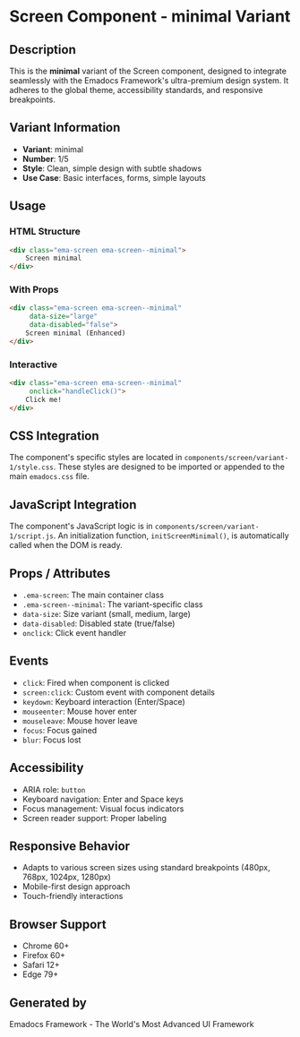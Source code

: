 # Screen Component - minimal Variant

## Description
This is the **minimal** variant of the Screen component, designed to integrate seamlessly with the Emadocs Framework's ultra-premium design system. It adheres to the global theme, accessibility standards, and responsive breakpoints.

## Variant Information
- **Variant**: minimal
- **Number**: 1/5
- **Style**: Clean, simple design with subtle shadows
- **Use Case**: Basic interfaces, forms, simple layouts

## Usage

### HTML Structure
```html
<div class="ema-screen ema-screen--minimal">
    Screen minimal
</div>
```

### With Props
```html
<div class="ema-screen ema-screen--minimal" 
     data-size="large" 
     data-disabled="false">
    Screen minimal (Enhanced)
</div>
```

### Interactive
```html
<div class="ema-screen ema-screen--minimal" 
     onclick="handleClick()">
    Click me!
</div>
```

## CSS Integration
The component's specific styles are located in `components/screen/variant-1/style.css`. These styles are designed to be imported or appended to the main `emadocs.css` file.

## JavaScript Integration
The component's JavaScript logic is in `components/screen/variant-1/script.js`. An initialization function, `initScreenMinimal()`, is automatically called when the DOM is ready.

## Props / Attributes
- `.ema-screen`: The main container class
- `.ema-screen--minimal`: The variant-specific class
- `data-size`: Size variant (small, medium, large)
- `data-disabled`: Disabled state (true/false)
- `onclick`: Click event handler

## Events
- `click`: Fired when component is clicked
- `screen:click`: Custom event with component details
- `keydown`: Keyboard interaction (Enter/Space)
- `mouseenter`: Mouse hover enter
- `mouseleave`: Mouse hover leave
- `focus`: Focus gained
- `blur`: Focus lost

## Accessibility
- ARIA role: `button`
- Keyboard navigation: Enter and Space keys
- Focus management: Visual focus indicators
- Screen reader support: Proper labeling

## Responsive Behavior
- Adapts to various screen sizes using standard breakpoints (480px, 768px, 1024px, 1280px)
- Mobile-first design approach
- Touch-friendly interactions

## Browser Support
- Chrome 60+
- Firefox 60+
- Safari 12+
- Edge 79+

## Generated by
Emadocs Framework - The World's Most Advanced UI Framework
